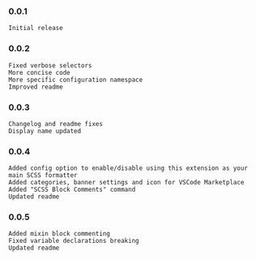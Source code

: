 ### 0.0.1
  
    Initial release  
  
### 0.0.2
  
    Fixed verbose selectors  
    More concise code  
    More specific configuration namespace  
    Improved readme  
  
### 0.0.3
  
    Changelog and readme fixes  
    Display name updated  
  
### 0.0.4
  
    Added config option to enable/disable using this extension as your main SCSS formatter  
    Added categories, banner settings and icon for VSCode Marketplace  
    Added "SCSS Block Comments" command  
    Updated readme  
  
### 0.0.5
  
    Added mixin block commenting  
    Fixed variable declarations breaking
    Updated readme
  